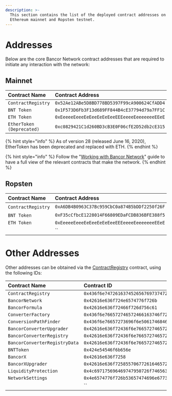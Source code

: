 ```yaml
---
description: >-
  This section contains the list of the deployed contract addresses on both the
  Ethereum mainnet and Ropsten testnet.
---
```


# Addresses

Below are the core Bancor Network contract addresses that are required to initiate any interaction with the network:

## Mainnet <a id="mainnet"></a>

| **Contract Name** | Contract Address |
| :--- | :--- |
| `ContractRegistry​` | `0x52Ae12ABe5D8BD778BD5397F99cA900624CfADD4` |
| `​BNT Token​` | `0x1F573D6Fb3F13d689FF844B4cE37794d79a7FF1C` |
| `ETH Token` | `0xEeeeeEeeeEeEeeEeEeEeeEEEeeeeEeeeeeeeEEeE` |
| `EtherToken (Deprecated)` | `0xc0829421C1d260BD3cB3E0F06cfE2D52db2cE315` |

{% hint style="info" %}
As of version 28 \(released June 16, 2020\), EtherToken has been deprecated and replaced with ETH. 
{% endhint %}

{% hint style="info" %}
Follow the "[Working with Bancor Network](../developer-quick-start/working-with-bancor-network.md)" guide to have a full view of the relevant contracts that make the network.
{% endhint %}

## Ropsten <a id="ropsten"></a>

| **Contract Name** | Contract Address |
| :--- | :--- |
| ​`ContractRegistry​` | `0xA6DB4B0963C37Bc959CbC0a874B5bDDf2250f26F` |
| ​`BNT Token`​ | `0xF35cCfbcE1228014F66809EDaFCDB836BFE388f5` |
| `ETH Token` | `0xEeeeeEeeeEeEeeEeEeEeeEEEeeeeEeeeeeeeEEeE` |
|  | \`\` |

# Other Addresses

Other addresses can be obtained via the [ContractRegistry](../ethereum-api-reference/utility/contractregistry.md) contract, using the following IDs:

| **Contract Name** | Contract ID |
| :--- | :--- |
| `ContractRegistry` | `0x436f6e74726163745265676973747279` |
| `BancorNetwork` | `0x42616e636f724e6574776f726b` |
| `BancorFormula` | `0x42616e636f72466f726d756c61` |
| `ConverterFactory` | `0x436f6e766572746572466163746f7279` |
| `ConversionPathFinder` | `0x436f6e76657273696f6e5061746846696e646572` |
| `BancorConverterUpgrader` | `0x42616e636f72436f6e7665727465725570677261646572` |
| `BancorConverterRegistry` | `0x42616e636f72436f6e7665727465725265676973747279` |
| `BancorConverterRegistryData` | `0x42616e636f72436f6e766572746572526567697374727944617461` |
| `BNTToken` | `0x424e54546f6b656e` |
| `BancorX` | `0x42616e636f7258` |
| `BancorXUpgrader` | `0x42616e636f72585570677261646572` |
| `LiquidityProtection` | `0x4c697175696469747950726f74656374696f6e` |
| `NetworkSettings` | `0x4e6574776f726b53657474696e6773` |
|  | \`\` |
